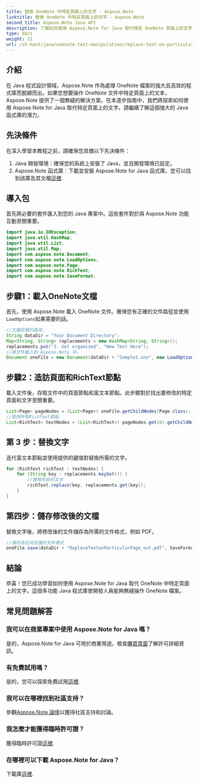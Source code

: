 ```yaml
---
title: 替換 OneNote 中特定頁面上的文字 - Aspose.Note
linktitle: 替換 OneNote 中特定頁面上的文字 - Aspose.Note
second_title: Aspose.Note Java API
description: 了解如何使用 Aspose.Note for Java 取代特定 OneNote 頁面上的文字。簡單易懂的高效 Java 開發教學。
type: docs
weight: 21
url: /zh-hant/java/onenote-text-manipulation/replace-text-on-particular-page/
---
```

## 介紹
在 Java 程式設計領域，Aspose.Note 作為處理 OneNote 檔案的強大且高效的程式庫而脫穎而出。如果您想要操作 OneNote 文件中特定頁面上的文本，Aspose.Note 提供了一個無縫的解決方案。在本逐步指南中，我們將探索如何使用 Aspose.Note for Java 取代特定頁面上的文字。請繼續了解這個強大的 Java 函式庫的潛力。
## 先決條件
在深入學習本教程之前，請確保您具備以下先決條件：
1. Java 開發環境：確保您的系統上安裝了 Java，並且開發環境已設定。
2.  Aspose.Note 函式庫：下載並安裝 Aspose.Note for Java 函式庫。您可以找到該庫及其文檔[這裡](https://reference.aspose.com/note/java/).
## 導入包
首先將必要的套件匯入到您的 Java 專案中。這些套件對於與 Aspose.Note 功能互動至關重要。
```java
import java.io.IOException;
import java.util.HashMap;
import java.util.List;
import java.util.Map;
import com.aspose.note.Document;
import com.aspose.note.LoadOptions;
import com.aspose.note.Page;
import com.aspose.note.RichText;
import com.aspose.note.SaveFormat;
```
## 步驟1：載入OneNote文檔
首先，使用 Aspose.Note 載入 OneNote 文件。確保您有正確的文件路徑並使用`LoadOptions`如果需要的話。
```java
//文檔目錄的路徑。
String dataDir = "Your Document Directory";
Map<String, String> replacements = new HashMap<String, String>();
replacements.put("2. Get organized", "New Text Here");
//將文件載入到 Aspose.Note 中。
Document oneFile = new Document(dataDir + "Sample1.one", new LoadOptions());
```
## 步驟2：造訪頁面和RichText節點
載入文件後，存取文件中的頁面節點和富文本節點。此步驟對於找出要修改的特定頁面和文字至關重要。
```java
List<Page> pageNodes = (List<Page>) oneFile.getChildNodes(Page.class);
//取得所有RichText節點
List<RichText> textNodes = (List<RichText>) pageNodes.get(0).getChildNodes(RichText.class);
```
## 第 3 步：替換文字
迭代富文本節點並使用提供的鍵值對替換所需的文字。
```java
for (RichText richText : textNodes) {
    for (String key : replacements.keySet()) {
        //替換形狀的文本
        richText.replace(key, replacements.get(key));
    }
}
```
## 第四步：儲存修改後的文檔
替換文字後，將修改後的文件儲存為所需的文件格式，例如 PDF。
```java
//儲存為任何支援的文件格式
oneFile.save(dataDir + "ReplaceTextonParticularPage_out.pdf", SaveFormat.Pdf);
```
## 結論
恭喜！您已成功學習如何使用 Aspose.Note for Java 取代 OneNote 中特定頁面上的文字。這個多功能 Java 程式庫使開發人員能夠無縫操作 OneNote 檔案。
## 常見問題解答
### 我可以在商業專案中使用 Aspose.Note for Java 嗎？
是的，Aspose.Note for Java 可用於商業用途。檢查[購買頁面](https://purchase.aspose.com/buy)了解許可詳細資訊。
### 有免費試用嗎？
是的，您可以探索免費試用[這裡](https://releases.aspose.com/).
### 我可以在哪裡找到社區支持？
參觀[Aspose.Note 論壇](https://forum.aspose.com/c/note/28)以獲得社區支持和討論。
### 我怎麼才能獲得臨時許可證？
獲得臨時許可證[這裡](https://purchase.aspose.com/temporary-license/).
### 在哪裡可以下載 Aspose.Note for Java？
下載庫[這裡](https://releases.aspose.com/note/java/).